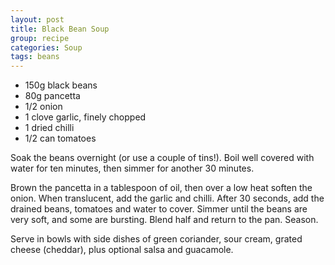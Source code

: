 ```yaml
---
layout: post
title: Black Bean Soup
group: recipe
categories: Soup
tags: beans
---
```


- 150g black beans
- 80g pancetta
- 1/2 onion
- 1 clove garlic, finely chopped
- 1 dried chilli
- 1/2 can tomatoes

Soak the beans overnight (or use a couple of tins!).  Boil well covered with water for ten minutes, then simmer for another 30 minutes.

Brown the pancetta in a tablespoon of oil, then over a low heat soften the onion.  When translucent, add the garlic and chilli.  After 30 seconds, add the drained beans, tomatoes and water to cover.  Simmer until the beans are very soft, and some are bursting.  Blend half and return to the pan.  Season.

Serve in bowls with side dishes of green coriander, sour cream, grated cheese (cheddar), plus optional salsa and guacamole.


